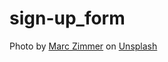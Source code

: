 # sign-up_form

Photo by <a href="https://unsplash.com/@knipszimmer?utm_source=unsplash&utm_medium=referral&utm_content=creditCopyText">Marc Zimmer</a> on <a href="https://unsplash.com/s/photos/lush-leaves?orientation=portrait&utm_source=unsplash&utm_medium=referral&utm_content=creditCopyText">Unsplash</a>
  